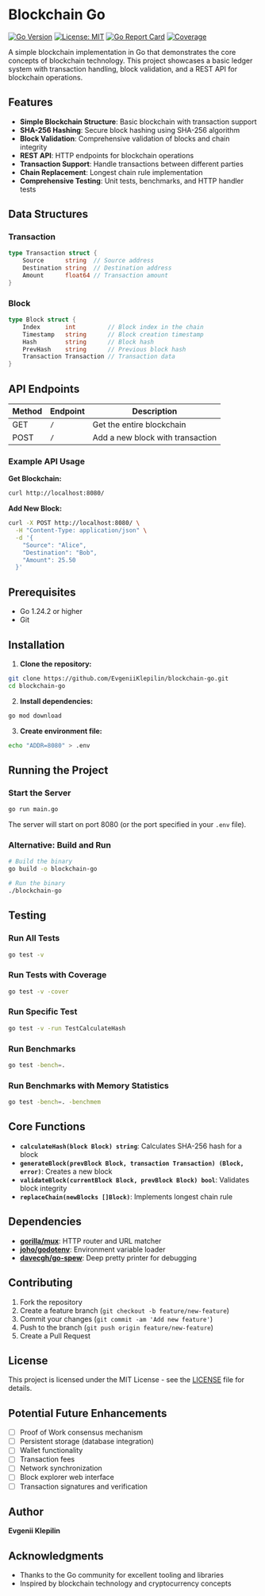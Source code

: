 # Blockchain Go

[![Go Version](https://img.shields.io/badge/Go-1.24.2-blue.svg)](https://golang.org/)
[![License: MIT](https://img.shields.io/badge/License-MIT-yellow.svg)](https://opensource.org/licenses/MIT)
[![Go Report Card](https://goreportcard.com/badge/github.com/EvgeniiKlepilin/blockchain-go)](https://goreportcard.com/report/github.com/EvgeniiKlepilin/blockchain-go)
[![Coverage](https://img.shields.io/badge/coverage-61%25-brightgreen.svg)](https://github.com/EvgeniiKlepilin/blockchain-go)
<!-- [![Build Status](https://img.shields.io/badge/build-passing-brightgreen.svg)](https://github.com/EvgeniiKlepilin/blockchain-go) -->

A simple blockchain implementation in Go that demonstrates the core concepts of blockchain technology. This project showcases a basic ledger system with transaction handling, block validation, and a REST API for blockchain operations.

## Features

- **Simple Blockchain Structure**: Basic blockchain with transaction support
- **SHA-256 Hashing**: Secure block hashing using SHA-256 algorithm
- **Block Validation**: Comprehensive validation of blocks and chain integrity
- **REST API**: HTTP endpoints for blockchain operations
- **Transaction Support**: Handle transactions between different parties
- **Chain Replacement**: Longest chain rule implementation
- **Comprehensive Testing**: Unit tests, benchmarks, and HTTP handler tests

## Data Structures

### Transaction
```go
type Transaction struct {
    Source      string  // Source address
    Destination string  // Destination address
    Amount      float64 // Transaction amount
}
```

### Block
```go
type Block struct {
    Index       int         // Block index in the chain
    Timestamp   string      // Block creation timestamp
    Hash        string      // Block hash
    PrevHash    string      // Previous block hash
    Transaction Transaction // Transaction data
}
```

## API Endpoints

| Method | Endpoint | Description |
|--------|----------|-------------|
| GET    | `/`      | Get the entire blockchain |
| POST   | `/`      | Add a new block with transaction |

### Example API Usage

**Get Blockchain:**
```bash
curl http://localhost:8080/
```

**Add New Block:**
```bash
curl -X POST http://localhost:8080/ \
  -H "Content-Type: application/json" \
  -d '{
    "Source": "Alice",
    "Destination": "Bob",
    "Amount": 25.50
  }'
```

## Prerequisites

- Go 1.24.2 or higher
- Git

## Installation

1. **Clone the repository:**
```bash
git clone https://github.com/EvgeniiKlepilin/blockchain-go.git
cd blockchain-go
```

2. **Install dependencies:**
```bash
go mod download
```

3. **Create environment file:**
```bash
echo "ADDR=8080" > .env
```

## Running the Project

### Start the Server
```bash
go run main.go
```

The server will start on port 8080 (or the port specified in your `.env` file).

### Alternative: Build and Run
```bash
# Build the binary
go build -o blockchain-go

# Run the binary
./blockchain-go
```

## Testing

### Run All Tests
```bash
go test -v
```

### Run Tests with Coverage
```bash
go test -v -cover
```

### Run Specific Test
```bash
go test -v -run TestCalculateHash
```

### Run Benchmarks
```bash
go test -bench=.
```

### Run Benchmarks with Memory Statistics
```bash
go test -bench=. -benchmem
```

## Core Functions

- **`calculateHash(block Block) string`**: Calculates SHA-256 hash for a block
- **`generateBlock(prevBlock Block, transaction Transaction) (Block, error)`**: Creates a new block
- **`validateBlock(currentBlock Block, prevBlock Block) bool`**: Validates block integrity
- **`replaceChain(newBlocks []Block)`**: Implements longest chain rule

## Dependencies

- **[gorilla/mux](https://github.com/gorilla/mux)**: HTTP router and URL matcher
- **[joho/godotenv](https://github.com/joho/godotenv)**: Environment variable loader
- **[davecgh/go-spew](https://github.com/davecgh/go-spew)**: Deep pretty printer for debugging

## Contributing

1. Fork the repository
2. Create a feature branch (`git checkout -b feature/new-feature`)
3. Commit your changes (`git commit -am 'Add new feature'`)
4. Push to the branch (`git push origin feature/new-feature`)
5. Create a Pull Request

## License

This project is licensed under the MIT License - see the [LICENSE](LICENSE) file for details.

## Potential Future Enhancements

- [ ] Proof of Work consensus mechanism
- [ ] Persistent storage (database integration)
- [ ] Wallet functionality
- [ ] Transaction fees
- [ ] Network synchronization
- [ ] Block explorer web interface
- [ ] Transaction signatures and verification

## Author

**Evgenii Klepilin**

## Acknowledgments

- Thanks to the Go community for excellent tooling and libraries
- Inspired by blockchain technology and cryptocurrency concepts
